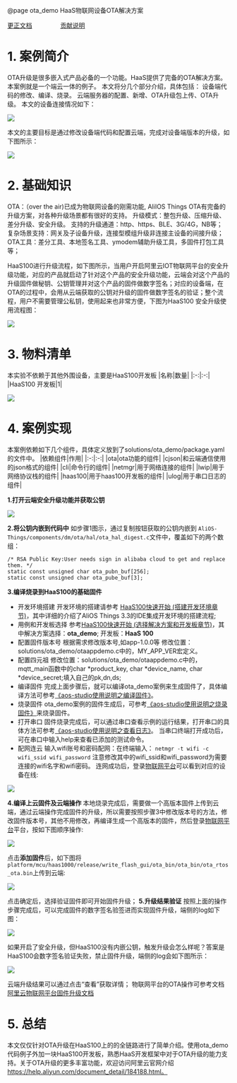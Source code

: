 @page ota_demo HaaS物联网设备OTA解决方案

[更正文档](https://gitee.com/alios-things/ota_demo/edit/rel_3.3.0/README.md) &emsp;&emsp;&emsp;&emsp; [贡献说明](https://g.alicdn.com/alios-things-3.3/doc/contribute_doc.html)

# 1. 案例简介
OTA升级是很多嵌入式产品必备的一个功能。HaaS提供了完备的OTA解决方案。本案例就是一个端云一体的例子。
本文将分几个部分介绍，具体包括：
设备端代码的修改、编译、烧录。
云端服务器的配置、新增、OTA升级包上传、OTA升级。
本文的设备连接情况如下：
<div align=left display=flex>
    <img src="https://img.alicdn.com/imgextra/i3/O1CN01U7iUQh1k4aSEzSpK4_!!6000000004630-0-tps-4032-3024.jpg" style="max-width:800px;" />
</div>

本文的主要目标是通过修改设备端代码和配置云端，完成对设备端版本的升级，如下图所示：

<div align=left display=flex>
    <img src="https://img.alicdn.com/imgextra/i1/O1CN01ScRC9M1GS0EMBJG76_!!6000000000620-0-tps-1448-984.jpg" style="max-width:800px;" />
</div>

# 2. 基础知识
OTA：（over the air)已成为物联网设备的刚需功能, AliIOS Things OTA有完备的升级方案，对各种升级场景都有很好的支持。
升级模式：整包升级、压缩升级、差分升级、安全升级。
支持的升级通道：http、https、BLE、3G/4G，NB等；
复杂场景支持：网关及子设备升级，连接型模组升级非连接主设备的间接升级；
OTA工具：差分工具、本地签名工具、ymodem辅助升级工具，多固件打包工具等；

HaaS100进行升级流程，如下图所示，当用户开启阿里云IOT物联网平台的安全升级功能，对应的产品就启动了针对这个产品的安全升级功能，云端会对这个产品的升级固件做秘钥、公钥管理并对这个产品的固件做数字签名；对应的设备端，在OTA的过程中，会用从云端获取的公钥对升级的固件做数字签名的验证；整个流程，用户不需要管理公私钥，使用起来也非常方便，下图为HaaS100 安全升级使用流程图：
<div align=left display=flex>
    <img src="https://img.alicdn.com/imgextra/i1/O1CN01Az1bpN1yg3TWgq2qC_!!6000000006607-0-tps-1818-1178.jpg" style="max-width:800px;" />
</div>

# 3. 物料清单
本实验不依赖于其他外围设备，主要是HaaS100开发板
|名称|数量|
|:-:|:-:|
|HaaS100 开发板|1|

<div align=left display=flex>
    <img src="https://img.alicdn.com/imgextra/i3/O1CN01bQf9611vvg8cQED0M_!!6000000006235-2-tps-3000-2000.png" style="max-width:800px;" />
</div>

# 4. 案例实现
本案例依赖如下几个组件，具体定义放到了solutions/ota_demo/package.yaml的文件中。
|依赖组件|作用|
|:-:|:-:|
|ota|ota功能的组件|
|cjson|和云端通信使用的json格式的组件|
|cli|命令行的组件|
|netmgr|用于网络连接的组件|
|lwip|用于网络协议栈的组件|
|haas100|用于haas100开发板的组件|
|ulog|用于串口日志的组件|

**1.打开云端安全升级功能并获取公钥**

<div align=left display=flex>
    <img src="https://img.alicdn.com/imgextra/i2/O1CN01cXHMmB1dPvabuoJzv_!!6000000003729-2-tps-1837-867.png" style="max-width:800px;" />
</div>

**2.将公钥内嵌到代码中**
如步骤1图示，通过复制按钮获取的公钥内嵌到 ```
AliOS-Things/components/dm/ota/hal/ota_hal_digest.c ```文件中，覆盖如下的两个数组：
```
/* RSA Public Key:User needs sign in alibaba cloud to get and replace them. */
static const unsigned char ota_pubn_buf[256];
static const unsigned char ota_pube_buf[3];
```
**3.编译烧录到HaaS100的基础固件**
* 开发环境搭建
开发环境的搭建请参考 [HaaS100快速开始 (搭建开发环境章节)](https://g.alicdn.com/alios-things-3.3/doc/haas100_quick_start.html)，其中详细的介绍了AliOS Things 3.3的IDE集成开发环境的搭建流程;
* 用例和开发板选择
参考[HaaS100快速开始 (选择解决方案和开发板章节)](https://g.alicdn.com/alios-things-3.3/doc/haas100_quick_start.html)，其中解决方案选择：**ota_demo**; 开发板：**HaaS 100**
* 配置固件版本号
根据需求修改版本号,如app-1.0.0等
修改位置：solutions/ota_demo/otaappdemo.c中的，MY_APP_VER宏定义。
* 配置四元祖
修改位置：solutions/ota_demo/otaappdemo.c中的，mqtt_main函数中的char *product_key, char *device_name, char *device_secret;填入自己的pk,dn,ds;
* 编译固件
完成上面步骤后，就可以编译ota_demo案例来生成固件了，具体编译方法可参考[《aos-studio使用说明之编译固件》](https://g.alicdn.com/alios-things-3.3/doc/build_project.html)。
* 烧录固件
ota_demo案例的固件生成后，可参考[《aos-studio使用说明之烧录固件》](https://g.alicdn.com/alios-things-3.3/doc/burn_image.html)来烧录固件。
* 打开串口
固件烧录完成后，可以通过串口查看示例的运行结果，打开串口的具体方法可参考[《aos-studio使用说明之查看日志》](https://g.alicdn.com/alios-things-3.3/doc/view_log.html)。
当串口终端打开成功后，可在串口中输入help来查看已添加的测试命令。
* 配网连云
输入wifi账号和密码配网：在终端输入：
`netmgr -t wifi -c wifi_ssid wifi_password`
注意修改其中的wifi_ssid和wifi_password为需要连接的wifi名字和wifi密码。
连网成功后，登录[物联网平台](http://iot.console.aliyun.com/)可以看到对应的设备在线:

<div align=left display=flex>
    <img src="https://img.alicdn.com/tfs/TB18SN737T2gK0jSZFkXXcIQFXa-592-45.png" style="max-width:800px;" />
</div>

**4.编译上云固件及云端操作**
本地烧录完成后，需要做一个高版本固件上传到云端，通过云端操作完成固件的升级，所以需要按照步骤3中修改版本号的方法，修改固件版本号，其他不用修改，再编译生成一个高版本的固件，然后登录[物联网平台](http://iot.console.aliyun.com/)平台，按如下图顺序操作:
<div align=left display=flex>
    <img src="https://img.alicdn.com/tfs/TB1NM2iU7T2gK0jSZFkXXcIQFXa-1110-861.png" style="max-width:800px;" />
</div>

点击**添加固件**后，如下图将`platform/mcu/haas1000/release/write_flash_gui/ota_bin/ota_bin/ota_rtos_ota.bin`上传到云端:

<div align=left display=flex>
    <img src="https://img.alicdn.com/tfs/TB19BoDhmslXu8jSZFuXXXg7FXa-719-1196.png" style="max-width:800px;" />
</div>

点击确定后，选择验证固件即可开始固件升级；
**5.升级结果验证**
按照上面的操作步骤完成后，可以完成固件的数字签名验签进而实现固件升级，端侧的log如下图：

<div align=left display=flex>
    <img src="https://img.alicdn.com/imgextra/i2/O1CN01nCJgW423op8DkE8Vg_!!6000000007303-2-tps-1170-385.png" style="max-width:800px;" />
</div>

如果开启了安全升级，但HaaS100没有内嵌公钥，触发升级会怎么样呢？答案是HaaS100会数字签名验证失败，禁止固件升级，端侧的log会如下图所示：

<div align=left display=flex>
    <img src="https://img.alicdn.com/imgextra/i2/O1CN01g5P8gy1t33fTWNqur_!!6000000005845-2-tps-1297-490.png" style="max-width:800px;" />
</div>

云端升级结果可以通过点击“查看”获取详情；
物联网平台的OTA操作可参考文档[阿里云物联网平台固件升级文档](https://help.aliyun.com/document_detail/58328.html) 

# 5. 总结
本文仅仅针对OTA升级在HaaS100上的的全链路进行了简单介绍。使用ota_demo代码例子外加一块HaaS100开发板，熟悉HaaS开发框架中对于OTA升级的能力支持。关于OTA升级的更多丰富功能，欢迎访问阿里云官网介绍 https://help.aliyun.com/document_detail/184188.html。